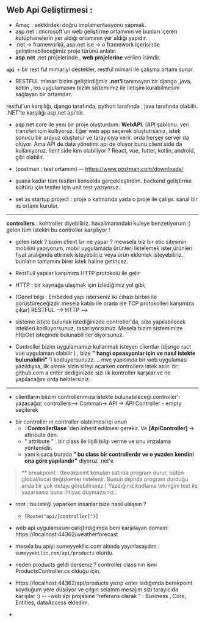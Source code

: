 
## Web Api Geliştirmesi : 

- Amaç : sektördeki doğru implamentasyonu yapmak.
- asp.net : microsoft'un web geliştirme ortamının ve bunları içeren kütüphanelerin yer aldığı ortamının yer aldığı yapıdır.
- .net -> frameworkü,  asp.net ise -> o framework içerisinde geliştirrebileceğimiz proje türünü anlatır.
- **asp.net** .net projelerinde , **web projelerine** verilen isimdir.

**`api :`** bir rest ful mimariyi destekler, restful mimari ile çalışma ortamı sunar.  
- RESTFUL mimari bizim geliştirdiğmiz **.net'i** tanımayan bir django ,java, kotlin , ios uygulamasını bizim sistemimiz ile iletişim kurabilmesini  sağlayan bir ortamdırr.

restful'un karşılığı, django tarafında, python tarafında , java tarafında olabilir.  .NET'te karşılığı asp.net api'dir.


- asp.net core ile yeni bir proje oluşturdum:  **WebAPI**.  (API şablonu: veri transferi için kullıyoruz. Eğer web app seçerek oluştutrsanız, istek sonucu bir arayuz oluşturur
ve tarayıcıya verir. orda herşey server da oluyor. Ama API de data yönetimi api de oluyor bunu client side da kullanıyoruz. 
lient side kim olabiliyor ? React, vue, futter, kotlin, android, gibi olabilir.

- (postman : test ortamım) -- https://www.postman.com/downloads/
- şuana kadar tüm testleri konsolda gerçekleştirdim. backend geliştirme kültürü için testler için unit test yazıyoruz.
- set as startup project : proje o katmanda yada o proje ile çalışır. sanal bir ııs ortamı kurulur. 
----
**controllers** : kontroller diyebiliriz. havalimanındaki kuleye benzetiyorum :) gelen tüm isteklri bu controller karşılıyor ! 

- gelen istek ?  bizim client lar ne yapar ?  mewsela biz bir etic sitesinin mobilini yapıyorum, mobil uygulamada ürünleri listelemek ister,ürünleri fiyat aralığında etirmek isteyebilriiz veya ürün eklemek isteyebiliriz. bunların tamamını birer istek haline getiricez. 
- RestFull yapılar karşımıza HTTP protokolü ile gelir
- HTTP : bir kaynağa ulaşmak için izlediğimiz yol gibi;  
- (Genel bilgi : Embeded yapı isterseniz iki cihazı birbiri ile görüştüreceğizdir mesela kablo ile orada ise  TCP protokolleri karşımıza çıkar)
RESTFUL --> HTTP --> 

- sisteme istkte bulunak istediğinizde controller'da, size yapılabilecek istekleri kodluyorsunuz, tasarlıyorsunuz.  Mesela bizim sistemimize httpGet isteğinde bulunabilirler diyorsunuz.
- Controller bizim uygulamamızı kullanmak isteyen clientlar (djsngo ract vue uygulamarı olabilir ) , bize **" hangi opeasyonlar için ve nasıl istekte bulunabiliri"** 'i kodluyorsunuzz....  mvc yapısında bir web uygulaması yazıldıysa, ilk olarak sizin siteyi açarken controllera istek atılır. ör:  github.com a  enter dediğinizde sizi ilk kontroller karşılar.ve ne yapılacağını orda belirlersiniz.

-----
- clientların biizim controllerımıza istekte bulunabileceği  controller'ı yazacağız.
controllers--> Comman-> API -> API Controller - empty seçilerek

* bir controller ın controller olabilmesi içi onun
  -  **: ControllerBase** 'den inherit edilmesi gerekir. Ve  **[ApiController]**  -> attribute den.
  - " attribute " : bir class ile ilgili bilgi verme ve onu imzalama yöntemidir.
  - yani kısaca burada **" bu class bir controllerdır ve o yuzden kendini ona göre yapılandır"**  diyoruz .net'e  


> ** breakpoint : (breakpoint konulan satırda program durur, bütün global/local değişkenler listelenir. Bunun dışında program durduğu
> anda bir çok detayı görebilirsiniz.) Yazdığınız kodlama tekniğini test
> ile yazarsanız buna ihtiyac duymazsınız..

- root : bu isteği yaparken insanlar bize nasıl ulaşsın ?
	-     [Route("api/[controller]")]
 - web  api uygulamasını çalıştırdığımda beni karşılayan domain:  https://localhost:44362/weatherforecast
 -  mesela bu apiyi  sumeyyekilic.com altında yayınlasaydım : `sumeyyekilic.com/api/products` olurdu.
 - neden products geldi derseniz ? controller classının ismi ProductsController.cs olduğu için.
 - https://localhost:44362/api/products  yazıp enter ladığımda berakpoint koyduğum yere düşüyor ve çılgın selamm mesajım sizi tarayıcıda karışılar :)
--
-web api projesine  "referans olarak " :  Business , Core, Entities, dataAccess ekledim.

  - 